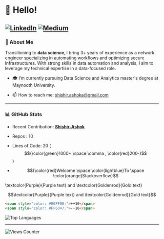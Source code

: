 # 👋 Hello!

[![LinkedIn](https://img.shields.io/badge/-LinkedIn?style=social&logo=linkedin)](https://linkedin.com/in/shshir-ashok) [![Medium](https://img.shields.io/badge/-Medium?style=social&logo=medium)](https://shishirashok.medium.com/)
---

### 📝 About Me
Transitioning to **data science**, I bring 3+ years of experience as a network engineer specializing in automating workflows and optimizing secure infrastructures. 
With strong skills in data automation and analysis, I aim to leverage my technical expertise in a data-focused role.

- 🎓 I’m currently pursuing Data Science and Analytics master's degree at Maynooth University.
<!-- - 🌐 [My Personal Website](https://yourwebsite.com) -->
- 📫 How to reach me: [shishir.ashoka@gmail.com](mailto:shishir.ashoka@gmail.com)

---

### 📊 GitHub Stats
- Recent Contribution: [**Shishir-Ashok**](https://github.com/Shishir-Ashok/Shishir-Ashok)
- Repos : 10 
- Lines of Code: 20 ($${\color{green}1000+ \space \comma , \color{red}200-}$$)
 


- $${\color{red}Welcome \space \color{lightblue}To \space \color{orange}Stackoverflow}$$

\textcolor{Purple}{Purple text} and \textcolor{Goldenrod}{Gold text}

$$\textcolor{Purple}{Purple text} and \textcolor{Goldenrod}{Gold text}$$


```html
<span style="color: #00FF00;">++10</span>
<span style="color: #FF6347;">--10</span>
```

![Top Languages](https://github-readme-stats.vercel.app/api/top-langs/?username=Shishir-Ashok&layout=compact&theme=radical)

---

![Views Counter](https://views-counter.vercel.app/badge?pageId=yourusername%2Frepository-name) 

